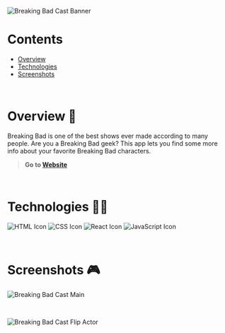 ![Breaking Bad Cast Banner](https://i.ibb.co/Pc0v5fh/breaking-bad-cast-banner.png)

# Contents

- [Overview](#overview-)
- [Technologies](#technologies-)
- [Screenshots](#screenshots-)

<br />

# Overview 👋

Breaking Bad is one of the best shows ever made according to many people. Are you a Breaking Bad geek? This app lets you find some more info about your favorite Breaking Bad characters.

> **Go to [Website](https://gil-breaking-bad-cast.netlify.app/)**

<br />

# Technologies 👨‍💻

![HTML Icon](https://i.ibb.co/9tyHGr7/html-logo.png, "HTML")
![CSS Icon](https://i.ibb.co/b3QNSgX/css-logo.png, "CSS")
![React Icon](https://i.ibb.co/BBFKyz9/Group-9.png, "React")
![JavaScript Icon](https://i.ibb.co/L5RS8g1/Group-11.png, "JavaScript")

<br />

# Screenshots 🎮

![Breaking Bad Cast Main](https://i.ibb.co/ZMY39v1/breaking-bad-cast-1.png)

<br />

![Breaking Bad Cast Flip Actor](https://i.ibb.co/TL2KXLj/breaking-bad-cast-2.png)
